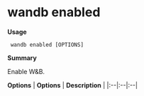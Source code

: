 # wandb enabled

**Usage**

` wandb enabled [OPTIONS]`

**Summary**

Enable W&B.


**Options**
| **Options** | **Description** |
|:--|:--|:--|


